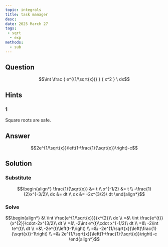 ```yaml
---
topic: integrals
title: task manager
desc: 
date: 2025 March 27
tags:
 - sqrt
  - exp
methods:
  - sub
---
```



## Question
```math
\int
  \frac
    { e^{(1/\sqrt{x})} }
    { x^2 }
\ dx
```


## Hints

### 1
Square roots are safe.


## Answer
```math
2e^{1/\sqrt{x}}\left(1-\frac{1}{\sqrt{x}}\right)-c
```


## Solution

### Substitute
```math
\begin{align*}
  \frac{1}{\sqrt{x}} &= t
  \\ x^{-1/2} &= t
  \\ -\frac{1}{2}x^{-3/2}\ dx &= dt
  \\ dx &= -2x^{3/2}\ dt
\end{align*}
```

### Solve
```math
\begin{align*}
  &\ \int \frac{e^{1/\sqrt{x}}}{x^{2}}\ dx
  \\ =&\ \int \frac{e^{t}}{x^{2}}\cdot-2x^{3/2}\ dt
  \\ =&\ -2\int e^{t}\cdot x^{-1/2}\ dt
  \\ =&\ -2\int te^{t}\ dt
  \\ =&\ -2e^{t}\left(t-1\right)
  \\ =&\ -2e^{1/\sqrt{x}}\left(\frac{1}{\sqrt{x}}-1\right)
  \\ =&\ 2e^{1/\sqrt{x}}\left(1-\frac{1}{\sqrt{x}}\right)-c
\end{align*}
```
